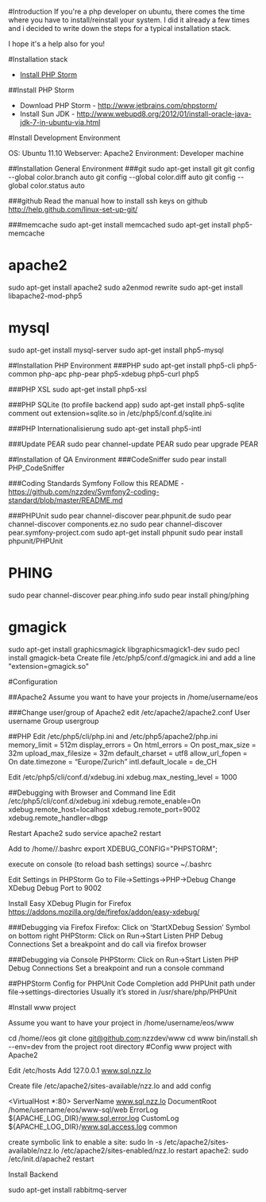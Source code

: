#Introduction
If you're a php developer on ubuntu, there comes the time where you have to install/reinstall your system.
I did it already a few times and i decided to write down the steps for a typical installation stack.

I hope it's a help also for you!

#Installation stack
* [Install PHP Storm](#phpstorm)

<a name="phpstorm"></a>
##Install PHP Storm
* Download PHP Storm - http://www.jetbrains.com/phpstorm/
* Install Sun JDK - http://www.webupd8.org/2012/01/install-oracle-java-jdk-7-in-ubuntu-via.html

#Install Development Environment

OS: Ubuntu 11.10
Webserver: Apache2
Environment: Developer machine

##Installation General Environment
###git
sudo apt-get install git
git config --global color.branch auto
git config --global color.diff auto
git config --global color.status auto

###github
Read the manual how to install ssh keys on github
http://help.github.com/linux-set-up-git/

###memcache
sudo apt-get install memcached
sudo apt-get install php5-memcache

# apache2
sudo apt-get install apache2
sudo a2enmod rewrite
sudo apt-get install libapache2-mod-php5

# mysql
sudo apt-get install mysql-server
sudo apt-get install php5-mysql


##Installation PHP Environment
###PHP
sudo apt-get install php5-cli php5-common php-apc php-pear php5-xdebug php5-curl php5

###PHP XSL
sudo apt-get install php5-xsl

###PHP SQLite (to profile backend app)
sudo apt-get install php5-sqlite
comment out extension=sqlite.so in /etc/php5/conf.d/sqlite.ini

###PHP Internationalisierung
sudo apt-get install php5-intl

###Update PEAR
sudo pear channel-update PEAR
sudo pear upgrade PEAR

##Installation of QA Environment
###CodeSniffer
sudo pear install PHP_CodeSniffer

###Coding Standards Symfony
Follow this README - https://github.com/nzzdev/Symfony2-coding-standard/blob/master/README.md

###PHPUnit
sudo pear channel-discover pear.phpunit.de
sudo pear channel-discover components.ez.no
sudo pear channel-discover pear.symfony-project.com
sudo apt-get install phpunit
sudo pear install phpunit/PHPUnit

# PHING
sudo pear channel-discover pear.phing.info
sudo pear install phing/phing

# gmagick
sudo apt-get install graphicsmagick libgraphicsmagick1-dev
sudo pecl install gmagick-beta
Create file /etc/php5/conf.d/gmagick.ini and add a line "extension=gmagick.so"
 

#Configuration

##Apache2
Assume you want to have your projects in /home/username/eos

###Change user/group of Apache2
edit /etc/apache2/apache2.conf
User username
Group usergroup

##PHP
Edit /etc/php5/cli/php.ini and /etc/php5/apache2/php.ini
memory_limit = 512m
display_errors = On
html_errors = On
post_max_size = 32m
upload_max_filesize = 32m
default_charset = utf8
allow_url_fopen = On
date.timezone = “Europe/Zurich”
intl.default_locale = de_CH

Edit /etc/php5/cli/conf.d/xdebug.ini
xdebug.max_nesting_level = 1000

##Debugging with Browser and Command line
Edit /etc/php5/cli/conf.d/xdebug.ini
xdebug.remote_enable=On
xdebug.remote_host=localhost
xdebug.remote_port=9002
xdebug.remote_handler=dbgp

Restart Apache2
sudo service apache2 restart

Add to /home/<usernmae>/.bashrc
export XDEBUG_CONFIG="PHPSTORM";

execute on console (to reload bash settings)
source ~/.bashrc


Edit Settings in PHPStorm
Go to File->Settings->PHP->Debug
Change XDebug Debug Port to 9002

Install Easy XDebug Plugin for Firefox
https://addons.mozilla.org/de/firefox/addon/easy-xdebug/

###Debugging via Firefox
Firefox: Click on ‘StartXDebug Session’ Symbol on bottom right
PHPStorm: Click on Run->Start Listen PHP Debug Connections
Set a breakpoint and do call via firefox browser

###Debugging via Console
PHPStorm: Click on Run->Start Listen PHP Debug Connections
Set a breakpoint and run a console command

##PHPStorm Config
for PHPUnit Code Completion add PHPUnit path under file->settings-directories
Usually it’s stored in /usr/share/php/PHPUnit








#Install www project

Assume you want to have your project in /home/username/eos/www

cd /home/<username>/eos
git clone git@github.com:nzzdev/www
cd www
bin/install.sh --env=dev from the project root directory
#Config www project with Apache2

Edit /etc/hosts
Add 127.0.0.1 www.sql.nzz.lo

Create file /etc/apache2/sites-available/nzz.lo
and add config

<VirtualHost *:80>
    ServerName  www.sql.nzz.lo
    DocumentRoot /home/username/eos/www-sql/web
    ErrorLog ${APACHE_LOG_DIR}/www.sql.error.log
    CustomLog ${APACHE_LOG_DIR}/www.sql.access.log common
</VirtualHost>

create symbolic link to enable a site:
sudo ln -s /etc/apache2/sites-available/nzz.lo /etc/apache2/sites-enabled/nzz.lo
restart apache2:
sudo /etc/init.d/apache2 restart






Install Backend


sudo apt-get install rabbitmq-server